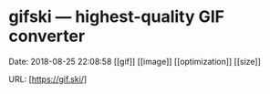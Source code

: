 # gifski — highest-quality GIF converter

Date: 2018-08-25 22:08:58
[[gif]] [[image]] [[optimization]] [[size]]

URL: [https://gif.ski/]
